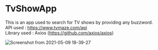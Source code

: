 # TvShowApp

This is an app used to search for TV shows by providing any buzzword.
<br>API used : https://www.tvmaze.com/api
<br>Library used : Axios (https://github.com/axios/axios)

![Screenshot from 2021-05-09 18-39-27](https://user-images.githubusercontent.com/64323437/117573574-3efacf80-b0f6-11eb-921d-6651194b8f3f.png)
